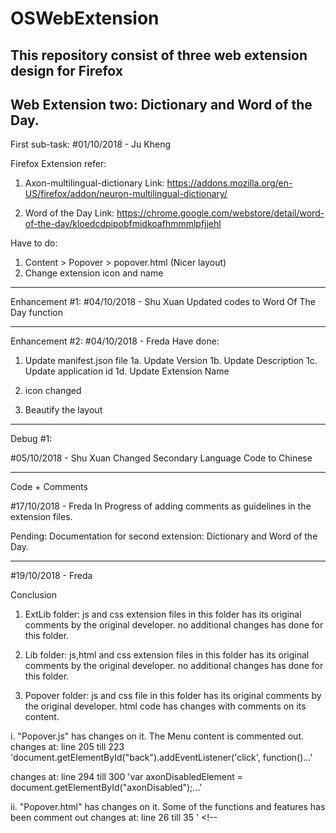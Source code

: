 # OSWebExtension
This repository consist of three web extension design for Firefox 
-------------------------------------------------------------------------------------------------------------
Web Extension two: Dictionary and Word of the Day.
-------------------------------------------------------------------------------------------------------------
First sub-task:
#01/10/2018 - Ju Kheng

Firefox Extension refer:
1. Axon-multilingual-dictionary 
Link: https://addons.mozilla.org/en-US/firefox/addon/neuron-multilingual-dictionary/ 
  
2. Word of the Day 
Link: https://chrome.google.com/webstore/detail/word-of-the-day/kloedcdpipobfmidkoafhmmmlpfjjehl 

Have to do:
1. Content > Popover > popover.html (Nicer layout)
2. Change extension icon and name

------------------------------------------------------------------------------------------------------------
Enhancement #1:
#04/10/2018 - Shu Xuan 
Updated codes to Word Of The Day function

-----------------------------------------------------------------------------------------------------------

Enhancement #2: 
#04/10/2018 - Freda
Have done: 
1. Update manifest.json file 
1a. Update Version 
1b. Update Description 
1c. Update application id
1d. Update Extension Name

2. icon changed
3. Beautify the  layout 

-----------------------------------------------------------------------------------------------------------
Debug #1:

#05/10/2018 - Shu Xuan 
Changed Secondary Language Code to Chinese

-----------------------------------------------------------------------------------------------------------
Code + Comments 

#17/10/2018 - Freda
In Progress of adding comments as guidelines in the extension files. 

Pending: Documentation for second extension: Dictionary and Word of the Day.

-----------------------------------------------------------------------------------------------------------
#19/10/2018 - Freda

Conclusion

1. ExtLib folder: 
js and css extension files in this folder has its original comments by the original developer.
no additional changes has done for this folder.

2. Lib folder: 
js,html and css extension files in this folder has its original comments by the original developer.
no additional changes has done for this folder.

3. Popover folder: 
js and css file in this folder has its original comments by the original developer.
html code has changes with comments on its content. 

i. "Popover.js" has changes on it. The Menu content is commented out.
changes at: line 205 till 223 'document.getElementById("back").addEventListener('click', function()...'

changes at: line 294 till 300 'var axonDisabledElement = document.getElementById("axonDisabled");...'

ii. "Popover.html" has changes on it. Some of the functions and features has been comment out
changes at: line 26 till 35 ' <!-- <script type="text/javascript"> ...'

changes at: line 53 till 59 '<p class="text">Examples:</p>...'

changes at: line 71 till 77 '<p class="text">Examples:</p>... '

changes at: line 83 till 88 '<tr><td class="bordersTop separator relative" style>...'

changes at: line 116 '<div id="annotation-more-wiktionary"... '

changes at: line 127 '<div id="annotation-more-wiktionary">... '


4. Images folder: 
'dictionary.jpg' as our representative icon

5. META-INF folder: 
No changes for these files 

6. Event.js file: 
No changes occur for this file.

7. manifest.json: 
Changes occur as mention above Enhancement #2

-----------------------------------------------------------------------------------------------------------

#End
---------------------------------------------------------------------------------------------------------
